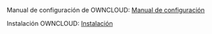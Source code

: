 Manual de configuración de OWNCLOUD: <a href="Manual de configuración OWNCLOUD.md">Manual de configuración</a>

Instalación OWNCLOUD:  <a href="Instalación OWNCLOUD.md">Instalación</a>
